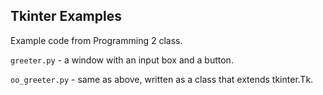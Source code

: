 ## Tkinter Examples

Example code from Programming 2 class.

`greeter.py` - a window with an input box and a button.

`oo_greeter.py` - same as above, written as a class that extends tkinter.Tk.
